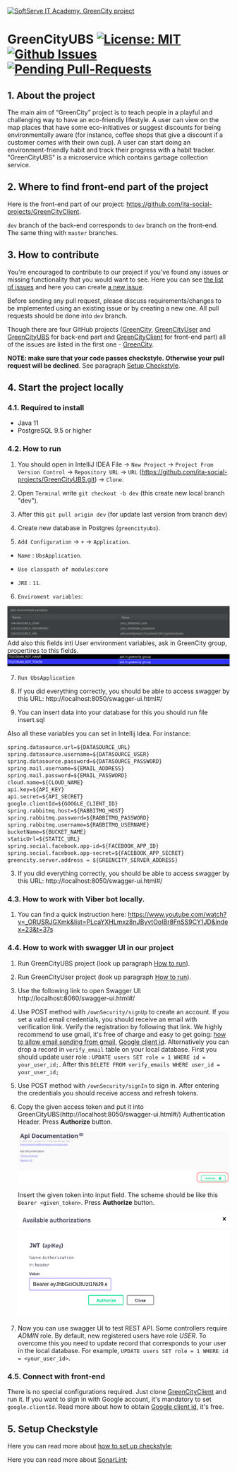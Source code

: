 <a href="https://career.softserveinc.com/en-us/technology/course/start_your_career_as_java_developer/"><img src="https://github.com/ita-social-projects/GreenCity/blob/master/docs-photos/GreenCity%20Logo.png" title="SoftServe IT Academy. GreenCity project" alt="SoftServe IT Academy. GreenCity project"></a>

# GreenCityUBS   [![License: MIT](https://img.shields.io/badge/License-MIT-yellow.svg)](https://github.com/ita-social-projects/GreenCityUBS/blob/master/LICENSE)  [![Github Issues](https://img.shields.io/github/issues/ita-social-projects/GreenCityUBS?style=flat-square)](https://github.com/ita-social-projects/GreenCity/issues) [![Pending Pull-Requests](https://img.shields.io/github/issues-pr/ita-social-projects/GreenCityUBS?style=flat-square)](https://github.com/ita-social-projects/GreenCityUser/pulls)



## 1.  About the project

The main aim of “GreenCity” project is to teach people in a playful and challenging way to have an eco-friendly lifestyle. A user can view on the map places that have some eco-initiatives or suggest discounts for being environmentally aware (for instance, coffee shops that give a discount if a customer comes with their own cup). А user can start doing an environment-friendly habit and track their progress with a habit tracker. "GreenCityUBS" is a microservice which contains garbage collection service.

## 2. Where to find front-end part of the project

Here is the front-end part of our project: https://github.com/ita-social-projects/GreenCityClient.

`dev` branch of the back-end corresponds to `dev` branch on the front-end. The same thing with `master` branches.

## 3. How to contribute

You're encouraged to contribute to our project if you've found any issues or missing functionality that you would want to see. Here you can see [the list of issues](https://github.com/ita-social-projects/GreenCity/issues) and here you can create [a new issue](https://github.com/ita-social-projects/GreenCity/issues/new).

Before sending any pull request, please discuss requirements/changes to be implemented using an existing issue or by creating a new one. All pull requests should be done into `dev` branch.

Though there are four GitHub projects ([GreenCity](https://github.com/ita-social-projects/GreenCity), [GreenCityUser](https://github.com/ita-social-projects/GreenCityUser) and [GreenCityUBS](https://github.com/ita-social-projects/GreenCityUBS) for back-end part and [GreenCityClient](https://github.com/ita-social-projects/GreenCityClient) for front-end part) all of the issues are listed in the first one - [GreenCity](https://github.com/ita-social-projects/GreenCity).

**NOTE: make sure that your code passes checkstyle. Otherwise your pull request will be declined**. See paragraph [Setup Checkstyle](#5-setup-checkstyle).

## 4. Start the project locally

### 4.1. Required to install

* Java 11
* PostgreSQL 9.5 or higher

### 4.2. How to run

1. You should open in IntelliJ IDEA File -> `New Project` -> `Project From Version Control`
   -> `Repository URL` -> `URL` (https://github.com/ita-social-projects/GreenCityUBS.git) -> `Clone`.


2. Open `Terminal` write `git checkout -b dev` (this create new local branch "dev").


3. After this `git pull origin dev` (for update last version from branch dev)


4. Create new database in Postgres (`greencityubs`).


5. `Add Configuration` -> `+` -> `Application`.


* `Name` : `UbsApplication`.

* `Use classpath of modules`:`core`
* `JRE` : `11`.


6. `Enviroment variables`:

![env-vars](user_enviroment_variables.png)
Add also this fields inti User environment variables, ask in GreenCity group,
propertires to this fields.
![env-vars](telegram_1.png)

7. `Run UbsApplication`


8. If you did everything correctly, you should be able to access swagger by this URL: http://localhost:8050/swagger-ui.html#/

9. You can insert data into your database for this you should run file insert.sql 


Also all these variables you can set in Intellij Idea. For instance:

```properties
spring.datasource.url=${DATASOURCE_URL}
spring.datasource.username=${DATASOURCE_USER}
spring.datasource.password=${DATASOURCE_PASSWORD}
spring.mail.username=${EMAIL_ADDRESS}
spring.mail.password=${EMAIL_PASSWORD}
cloud.name=${CLOUD_NAME}
api.key=${API_KEY}
api.secret=${API_SECRET}
google.clientId=${GOOGLE_CLIENT_ID}
spring.rabbitmq.host=${RABBITMQ_HOST}
spring.rabbitmq.password=${RABBITMQ_PASSWORD}
spring.rabbitmq.username=${RABBITMQ_USERNAME}
bucketName=${BUCKET_NAME}
staticUrl=${STATIC_URL}
spring.social.facebook.app-id=${FACEBOOK_APP_ID}
spring.social.facebook.app-secret=${FACEBOOK_APP_SECRET}
greencity.server.address = ${GREENCITY_SERVER_ADDRESS}
```


3. If you did everything correctly, you should be able to access swagger by this URL: http://localhost:8050/swagger-ui.html#/

### 4.3. How to work with Viber bot locally.

1. You can find a quick instruction here:
   https://www.youtube.com/watch?v=_ORUSRJGXmk&list=PLcaYXHLmxz8nJByvtOoIBr8FnSS9CY1JD&index=23&t=37s

### 4.4. How to work with swagger UI in our project

1. Run GreenCityUBS project (look up paragraph [How to run](#42-how-to-run)).

2. Run GreenCityUser project (look up paragraph [How to run](https://github.com/ita-social-projects/GreenCityUser#42-how-to-run)).

2. Use the following link to open Swagger UI: http://localhost:8060/swagger-ui.html#/

3. Use POST method with `/ownSecurity/signUp` to create an account. If you set a valid email credentials, you should receive an email with verification link. Verify the registration by following that link. We highly recommend to use gmail, it's free of charge and easy to get going: [how to allow email sending from gmail](https://support.google.com/accounts/answer/6010255?authuser=2&p=less-secure-apps&hl=en&authuser=2&visit_id=637098532320915318-4087823934&rd=1),  [Google client id](https://developers.google.com/adwords/api/docs/guides/authentication). Alternatively you can drop a record in `verify_email` table on your local database.
   First you should update user role : `UPDATE users SET role = 1 WHERE id = your_user_id;`. After this `DELETE FROM verify_emails WHERE user_id = your_user_id;`

4. Use POST method with `/ownSecurity/signIn` to sign in. After entering the credentials you should receive access and refresh tokens.

5. Copy the given access token and put it into GreenCityUBS(http://localhost:8050/swagger-ui.html#/) Authentication Header. Press **Authorize** button.


   ![Authentication-button-swagger](./authentication-swagger.png)

   Insert the given token into input field. The scheme should be like this `Bearer <given_token>`. Press **Authorize** button.

   ![Bearer-examle](./auth-bearer.png)

6. Now you can use swagger UI to test REST API. Some controllers require *ADMIN* role. By default, new registered users have role *USER*. To overcome this you need to update record that corresponds to your user in the local database. For example, `UPDATE users SET role = 1 WHERE id = <your_user_id>`.

### 4.5. Connect with front-end


There is no special configurations required. Just clone [GreenCityClient](https://github.com/ita-social-projects/GreenCityClient) and run it. If you want to sign in with Google account, it's mandatory to set `google.clientId`. Read more about how to obtain [Google client id](https://developers.google.com/adwords/api/docs/guides/authentication), it's free.

## 5. Setup Checkstyle

Here you can read more about [how to set up checkstyle](https://github.com/ita-social-projects/GreenCity/wiki/Setup-CheckStyle-to-your-IDE);

Here you can read more about [SonarLint](https://plugins.jetbrains.com/plugin/7973-sonarlint);
